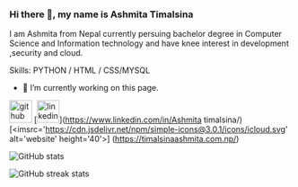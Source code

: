
### Hi there 👋, my name is Ashmita Timalsina
I am Ashmita from Nepal currently persuing  bachelor degree in Computer Science and Information technology and have knee interest in development ,security and cloud.

Skills: PYTHON / HTML / CSS/MYSQL

- 🔭 I’m currently working on this page. 


[<img src='https://cdn.jsdelivr.net/npm/simple-icons@3.0.1/icons/github.svg' alt='github' height='40'>](https://github.com/Ashmita1555)  [<img src='https://cdn.jsdelivr.net/npm/simple-icons@3.0.1/icons/linkedin.svg' alt='linkedin' height='40'>](https://www.linkedin.com/in/Ashmita timalsina/)  [<imsrc='https://cdn.jsdelivr.net/npm/simple-icons@3.0.1/icons/icloud.svg' alt='website' height='40'>]
(https://timalsinaashmita.com.np/)  



![GitHub stats](https://github-readme-stats.vercel.app/api?username=Ashmita1555&show_icons=true)  

![GitHub streak stats](https://streak-stats.demolab.com/?user=Ashmita1555)  

